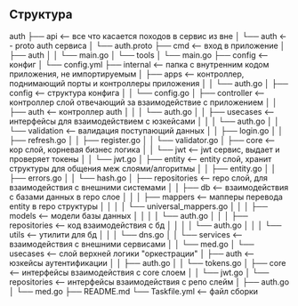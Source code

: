 ## Структура

auth
├── api <-- все что касается походов в сервис из вне
│  └── auth <-- proto auth сервиса
│     └── auth.proto
├── cmd <-- вход в приложение
│  ├── auth
│  │  └── main.go
│  └── tools
│     └── main.go
├── config <-- конфиг
│  └── config.yml
├── internal <-- папка с внутренним кодом приложения, не импортируемым
│  ├── apps <-- контроллер, поднимающий порты и контроллеры приложения
│  │  └── auth.go
│  ├── config <-- структура конфига
│  │  └── config.go
│  ├── controller <-- контроллер слой отвечающий за взаимодействие с приложением
│  │  ├── auth <-- контроллер auth
│  │  │  └── auth.go
│  │  ├── usecases <-- интерфейсы для взаимодействием с юзкейсами
│  │  │  └── auth.go
│  │  └── validation <-- валидация поступающий данных
│  │     ├── login.go
│  │     ├── refresh.go
│  │     ├── register.go
│  │     └── validator.go
│  ├── core <-- кор слой, корневая бизнес логика
│  │  └── jwt <-- jwt сервис, выдает и проверяет токены
│  │     └── jwt.go
│  ├── entity <-- entity слой, хранит структуры для общения меж слоями/алгоритмы
│  │  ├── entity.go
│  │  ├── errors.go
│  │  └── hash.go
│  ├── repositories <-- repo слой, для взаимодействия с внешними системами
│  │  ├── db <-- взаимодействия с базами данных в repo слое
│  │  │  ├── mappers <-- мапперы перевода entity в repo структуры
│  │  │  │  └── universal_mappers.go
│  │  │  ├── models <-- модели базы данных
│  │  │  │  └── auth.go
│  │  │  ├── repositories <-- код взаимодействия с бд
│  │  │  │  └── auth.go
│  │  │  └── utils <-- утилити для бд
│  │  │     └── dns.go
│  │  └── services <-- взаимодействия с внешними сервисами
│  │     └── med.go
│  └── usecases <-- слой верхней логики "оркестрации" 
│     ├── auth <-- юзкейсы аутентификации
│     │  ├── auth.go
│     │  └── tokens.go
│     ├── core <-- интерфейсы взаимодействия с core слоем
│     │  └── jwt.go
│     └── repositories <-- интерфейсы взаимодействия с репо слейм
│        ├── auth.go
│        └── med.go
├── README.md
└── Taskfile.yml <-- файл сборки